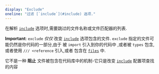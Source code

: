 ```yaml
---
display: "Exclude"
oneline: "过滤 [`include`](#include) 选项."
---
```


在解析 [`include`](#include) 选项时,需要跳过的文件名称或文件匹配器的列表.

**Important**: `exclude` _仅仅_ 改变 [`include`](#include) 选项包含的文件.
`exclude` 指定的文件可能仍然是你代码的一部分,由于 被 `import` 引入到你的代码中 ,或者被 `types` 包含,或者使用 `/// <reference` 引入,或者 包含在 [`files`](#files) 中.

它不是一种 **阻止** 文件被包含在代码库中的机制-它只是改变 [`include`](#include) 配置项查找的内容
